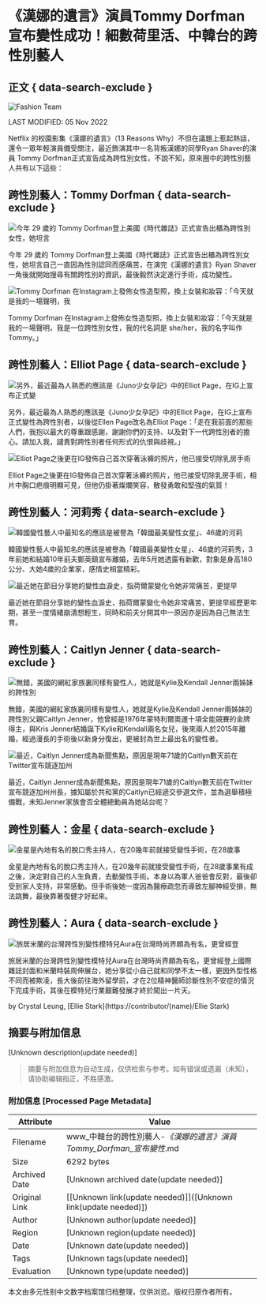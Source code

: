 # 《漢娜的遺言》演員Tommy Dorfman 宣布變性成功！細數荷里活、中韓台的跨性別藝人

## 正文 { data-search-exclude }


![Fashion Team](/images/author-pic.png)

LAST MODIFIED: 05 Nov 2022

Netflix 的校園影集《漢娜的遺言》（13 Reasons Why）不但在議題上惹起熱話，還令一眾年輕演員備受關注，最近飾演其中一名背叛漢娜的同學Ryan Shaver的演員 Tommy Dorfman正式宣告成為跨性別女性，不說不知，原來圈中的跨性別藝人共有以下這些：

## 跨性別藝人：Tommy Dorfman { data-search-exclude }

![今年 29 歲的 Tommy Dorfman登上美國《時代雜誌》正式宣告出櫃為跨性別女性，她坦言](https://api.elle.com.hk/var/site/storage/images/_aliases/img_776_w/celebrity/transgender-celebrity/node_1832788/35224076-1-chi-HK/02.jpeg)

今年 29 歲的 Tommy Dorfman登上美國《時代雜誌》正式宣告出櫃為跨性別女性，她坦言自己一直因為性別認同而感痛苦，在演完《漢娜的遺言》Ryan Shaver一角後就開始搜尋有關跨性別的資訊，最後毅然決定進行手術，成功變性。

![Tommy Dorfman 在Instagram上發佈女性造型照，換上女裝和妝容：「今天就是我的一場聲明，我](https://api.elle.com.hk/var/site/storage/images/_aliases/img_776_w/celebrity/transgender-celebrity/node_1832789/35224098-1-chi-HK/03.jpeg)

Tommy Dorfman 在Instagram上發佈女性造型照，換上女裝和妝容：「今天就是我的一場聲明，我是一位跨性別女性，我的代名詞是 she/her，我的名字叫作 Tommy。」

## 跨性別藝人：Elliot Page { data-search-exclude }

![另外，最近最為人熟悉的應該是《Juno少女孕記》中的Elliot Page，在IG上宣布正式變](https://api.elle.com.hk/var/site/storage/images/_aliases/img_776_w/celebrity/transgender-celebrity/node_1832790/35224120-1-chi-HK/04.jpeg)

另外，最近最為人熟悉的應該是《Juno少女孕記》中的Elliot Page，在IG上宣布正式變性為跨性別者，以後從Ellen Page改名為Elliot Page：「走在我前面的那些人們，我抱以最大的尊重跟感謝，謝謝你們的支持、以及對下一代跨性別者的擔心。請加入我，譴責對跨性別者任何形式的仇恨與歧視。」

![Elliot Page之後更在IG發佈自己首次穿著泳褲的照片，他已接受切除乳房手術](https://api.elle.com.hk/var/site/storage/images/_aliases/img_776_w/celebrity/transgender-celebrity/node_1832791/35224142-1-chi-HK/05.jpeg)

Elliot Page之後更在IG發佈自己首次穿著泳褲的照片，他已接受切除乳房手術，相片中胸口疤痕明顯可見，但他仍掛著燦爛笑容，散發勇敢和堅強的氣質！

## 跨性別藝人：河莉秀 { data-search-exclude }

![韓國變性藝人中最知名的應該是被譽為「韓國最美變性女星」、46歲的河莉](https://api.elle.com.hk/var/site/storage/images/_aliases/img_776_w/celebrity/transgender-celebrity/node_1832792/35224164-1-chi-HK/06.jpeg)

韓國變性藝人中最知名的應該是被譽為「韓國最美變性女星」、46歲的河莉秀，3年前她和結婚10年前夫鄭英鎮宣布離婚，去年5月她透露有新歡，對象是身高180公分、大她4歲的企業家，感情史相當精彩。

![最近她在節目分享她的變性血淚史，指荷爾蒙變化令她非常痛苦，更提早](https://api.elle.com.hk/var/site/storage/images/_aliases/img_776_w/celebrity/transgender-celebrity/node_1832793/35224186-1-chi-HK/07.jpg)

最近她在節目分享她的變性血淚史，指荷爾蒙變化令她非常痛苦，更提早經歷更年期，甚至一度情緒崩潰想輕生，同時和前夫分開其中一原因亦是因為自己無法生育。

## 跨性別藝人：Caitlyn Jenner { data-search-exclude }

![無錯，美國的網紅家族裏同樣有變性人，她就是Kylie及Kendall Jenner兩姊妹的跨性別](https://api.elle.com.hk/var/site/storage/images/_aliases/img_776_w/celebrity/transgender-celebrity/node_1832794/35224208-1-chi-HK/08.jpeg)

無錯，美國的網紅家族裏同樣有變性人，她就是Kylie及Kendall Jenner兩姊妹的跨性別父親Caitlyn Jenner，他曾經是1976年蒙特利爾奧運十項全能競賽的金牌得主，與Kris Jenner結婚誕下Kylie和Kendall兩名女兒，後來兩人於2015年離婚，經過漫長的手術後以新身分復出，更被封為世上最出名的變性者。

![最近，Caitlyn Jenner成為新聞焦點，原因是現年71歲的Caitlyn數天前在Twitter宣布競逐加州](https://api.elle.com.hk/var/site/storage/images/_aliases/img_776_w/celebrity/transgender-celebrity/node_1832795/35224230-1-chi-HK/09.jpeg)

最近，Caitlyn Jenner成為新聞焦點，原因是現年71歲的Caitlyn數天前在Twitter宣布競逐加州州長，據知屬於共和黨的Caitlyn已經遞交參選文件，並為選舉積極備戰，未知Jenner家族會否全體總動員為她站台呢？

## 跨性別藝人：金星 { data-search-exclude }

![金星是內地有名的脫口秀主持人，在20幾年前就接受變性手術，在28歲事](https://api.elle.com.hk/var/site/storage/images/_aliases/img_776_w/celebrity/transgender-celebrity/node_1832796/35224252-1-chi-HK/10.jpg)

金星是內地有名的脫口秀主持人，在20幾年前就接受變性手術，在28歲事業有成之後，決定對自己的人生負責，去動變性手術。本身以為軍人爸爸會反對，最後卻受到家人支持，非常感動。但手術後她一度因為醫療疏忽而導致左腳神經受損，無法跳舞，最後靠著復健才好起來。

## 跨性別藝人：Aura { data-search-exclude }

![旅居米蘭的台灣跨性別變性模特兒Aura在台灣時尚界頗為有名，更曾經登](https://api.elle.com.hk/var/site/storage/images/_aliases/img_776_w/celebrity/transgender-celebrity/node_1832797/35224274-1-chi-HK/11.jpeg)

旅居米蘭的台灣跨性別變性模特兒Aura在台灣時尚界頗為有名，更曾經登上國際雜誌封面和米蘭時裝周伸展台，她分享從小自己就和同學不太一樣，更因外型性格不同而被欺凌，長大後前往海外留學前，才在2位精神醫師診斷性別不安症的情況下完成手術，其後在模特兒行業艱難發展才終於闖出一片天。

by Crystal Leung, [Ellie Stark](https://contributor/(name)/Ellie Stark)
<!-- tcd_original_link https://www.elle.com.hk/celebrity/transgender-celebrity -->


## 摘要与附加信息

<!-- tcd_abstract -->
[Unknown description(update needed)]
<!-- tcd_abstract_end -->

> 摘要与附加信息为自动生成，仅供检索与参考。如有错误或遗漏（未知），请协助编辑指正，不胜感激。

### 附加信息 [Processed Page Metadata]

| Attribute       | Value                                  |
|-----------------|----------------------------------------|
| Filename        | www_中韓台的跨性別藝人-_《漢娜的遺言》演員Tommy_Dorfman_宣布變性_.md                             |
| Size            | 6292 bytes                           |
| Archived Date   | [Unknown archived date(update needed)]                             |
| Original Link   | [[Unknown link(update needed)]]([Unknown link(update needed)])                       |
| Author          | [Unknown author(update needed)]                               |
| Region          | [Unknown region(update needed)]                               |
| Date            | [Unknown date(update needed)]                                 |
| Tags            | [Unknown tags(update needed)]                                 |
| Evaluation            | [Unknown type(update needed)]                                 |
<!-- tcd_table_end -->

本文由多元性别中文数字档案馆归档整理，仅供浏览。版权归原作者所有。
